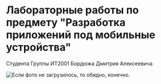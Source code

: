 # Лабораторные работы по предмету "Разработка приложений под мобильные устройства"

Студента
Группы ИТ2001
Бордюжа Дмитрия Алексеевича

![Если фото не загрузилось, то обидно, конечно.](https://i.postimg.cc/P5wpyFsp/8ps18-Mr-NW9-Q.jpg)